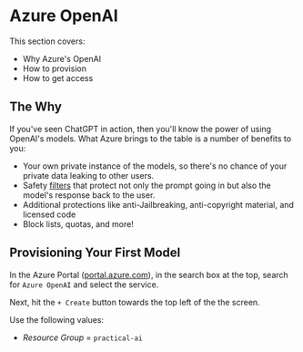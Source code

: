 
# Azure OpenAI

This section covers:
- Why Azure's OpenAI
- How to provision
- How to get access


## The Why

If you've seen ChatGPT in action, then you'll know the power of using OpenAI's models. What Azure brings to the table is a number of benefits to you:

- Your own private instance of the models, so there's no chance of your private data leaking to other users.
- Safety [filters](https://learn.microsoft.com/en-us/azure/ai-services/openai/concepts/content-filter?tabs=warning%2Cpython) that protect not only the prompt going in but also the model's response back to the user.
- Additional protections like anti-Jailbreaking, anti-copyright material, and licensed code
- Block lists, quotas, and more!

## Provisioning Your First Model

In the Azure Portal ([portal.azure.com](portal.azure.com)), in the search box at the top, search for `Azure OpenAI` and select the service.

Next, hit the `+ Create` button towards the top left of the the screen.

Use the following values:
- *Resource Group* = `practical-ai`

